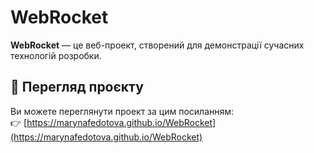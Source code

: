 # WebRocket

**WebRocket** — це веб-проект, створений для демонстрації сучасних технологій розробки.

## 🔗 Перегляд проєкту

Ви можете переглянути проект за цим посиланням:  
👉 [https://marynafedotova.github.io/WebRocket](https://marynafedotova.github.io/WebRocket)

